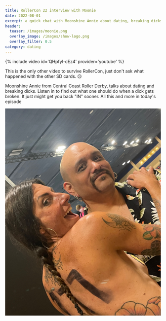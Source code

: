 ```yaml
---
title: RollerCon 22 interview with Moonie
date: 2022-08-01
excerpt: a quick chat with Moonshine Annie about dating, breaking dicks and what guys need to ask women out
header:
  teaser: /images/moonie.png
  overlay_image: /images/show-logo.png
  overlay_filter: 0.5
category: dating
---
```


{% include video id='QHpfyl-cEz4' provider='youtube' %}

This is the only other video to survive RollerCon, just don't ask what happened with the other SD cards. 😒

Moonshine Annie from Central Coast Roller Derby, talks about dating and breaking dicks. Listen in to find out what one should do when a dick gets broken. It just might get you back "IN" sooner. All this and more in today's episode

![cover](/images/moonie.png)
